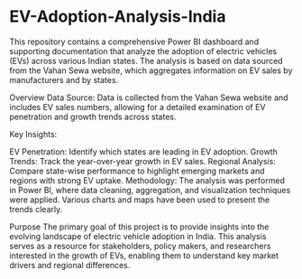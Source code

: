 # EV-Adoption-Analysis-India
This repository contains a comprehensive Power BI dashboard and supporting documentation that analyze the adoption of electric vehicles (EVs) across various Indian states. The analysis is based on data sourced from the Vahan Sewa website, which aggregates information on EV sales by manufacturers and by states.

Overview
Data Source:
Data is collected from the Vahan Sewa website and includes EV sales numbers, allowing for a detailed examination of EV penetration and growth trends across states.

Key Insights:

EV Penetration: Identify which states are leading in EV adoption.
Growth Trends: Track the year-over-year growth in EV sales.
Regional Analysis: Compare state-wise performance to highlight emerging markets and regions with strong EV uptake.
Methodology:
The analysis was performed in Power BI, where data cleaning, aggregation, and visualization techniques were applied. Various charts and maps have been used to present the trends clearly.

Purpose
The primary goal of this project is to provide insights into the evolving landscape of electric vehicle adoption in India. This analysis serves as a resource for stakeholders, policy makers, and researchers interested in the growth of EVs, enabling them to understand key market drivers and regional differences.

